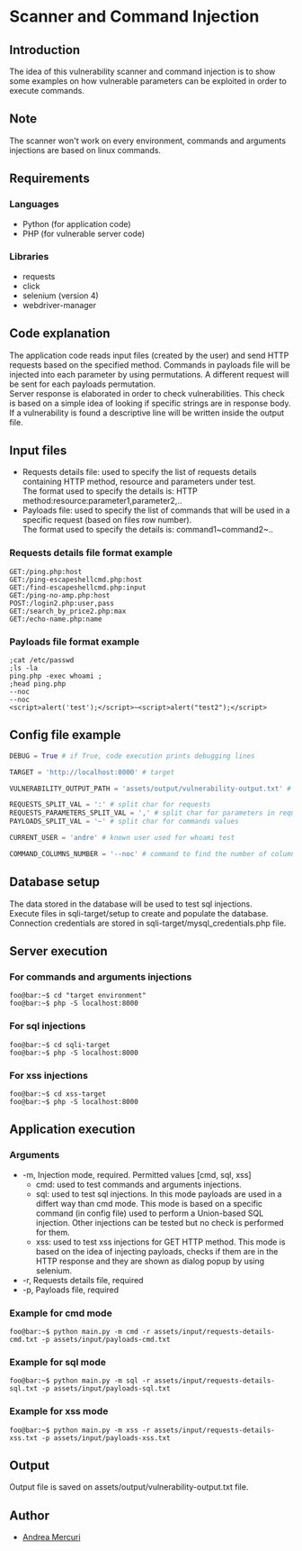 # Scanner and Command Injection
## Introduction
The idea of this vulnerability scanner and command injection is to show some examples on how vulnerable parameters can be exploited in order to execute commands.

## Note
The scanner won't work on every environment, commands and arguments injections are based on linux commands.

## Requirements
### Languages
+ Python (for application code)
+ PHP (for vulnerable server code)

### Libraries
+ requests
+ click
+ selenium (version 4)
+ webdriver-manager

## Code explanation
The application code reads input files (created by the user) and send HTTP requests based on the specified method. Commands in payloads file will be injected into each parameter by using permutations. A different request will be sent for each payloads permutation.<br>
Server response is elaborated in order to check vulnerabilities. This check is based on a simple idea of looking if specific strings are in response body.<br>
If a vulnerability is found a descriptive line will be written inside the output file.

## Input files
+ Requests details file: used to specify the list of requests details containing HTTP method, resource and parameters under test.<br>
The format used to specify the details is: HTTP method:resource:parameter1,parameter2,..
+ Payloads file: used to specify the list of commands that will be used in a specific request (based on files row number). <br>
The format used to specify the details is: command1\~command2\~..

### Requests details file format example
```
GET:/ping.php:host
GET:/ping-escapeshellcmd.php:host
GET:/find-escapeshellcmd.php:input
GET:/ping-no-amp.php:host
POST:/login2.php:user,pass
GET:/search_by_price2.php:max
GET:/echo-name.php:name
```

### Payloads file format example
```
;cat /etc/passwd
;ls -la
ping.php -exec whoami ;
;head ping.php
--noc
--noc
<script>alert('test');</script>~<script>alert("test2");</script>
```

## Config file example
```python
DEBUG = True # if True, code execution prints debugging lines

TARGET = 'http://localhost:8000' # target

VULNERABILITY_OUTPUT_PATH = 'assets/output/vulnerability-output.txt' # output path

REQUESTS_SPLIT_VAL = ':' # split char for requests
REQUESTS_PARAMETERS_SPLIT_VAL = ',' # split char for parameters in requests
PAYLOADS_SPLIT_VAL = '~' # split char for commands values

CURRENT_USER = 'andre' # known user used for whoami test

COMMAND_COLUMNS_NUMBER = '--noc' # command to find the number of columns in a table. Valid only in sql mode
```

## Database setup
The data stored in the database will be used to test sql injections.<br>
Execute files in sqli-target/setup to create and populate the database.<br>
Connection credentials are stored in sqli-target/mysql_credentials.php file.

## Server execution
### For commands and arguments injections
```console
foo@bar:~$ cd "target environment"
foo@bar:~$ php -S localhost:8000
```

### For sql injections
```console
foo@bar:~$ cd sqli-target
foo@bar:~$ php -S localhost:8000
```

### For xss injections
```console
foo@bar:~$ cd xss-target
foo@bar:~$ php -S localhost:8000
```

## Application execution
### Arguments
+ -m, Injection mode, required. Permitted values [cmd, sql, xss]
  + cmd: used to test commands and arguments injections.
  + sql: used to test sql injections. In this mode payloads are used in a differt way than cmd mode. This mode is based on a specific command (in config file) used to perform a Union-based SQL injection. Other injections can be tested but no check is performed for them.
  + xss: used to test xss injections for GET HTTP method. This mode is based on the idea of injecting payloads, checks if them are in the HTTP response and they are shown as dialog popup by using selenium.
+ -r, Requests details file, required
+ -p, Payloads file, required

### Example for cmd mode
```console
foo@bar:~$ python main.py -m cmd -r assets/input/requests-details-cmd.txt -p assets/input/payloads-cmd.txt
```

### Example for sql mode
```console
foo@bar:~$ python main.py -m sql -r assets/input/requests-details-sql.txt -p assets/input/payloads-sql.txt
```

### Example for xss mode
```console
foo@bar:~$ python main.py -m xss -r assets/input/requests-details-xss.txt -p assets/input/payloads-xss.txt
```

## Output
Output file is saved on assets/output/vulnerability-output.txt file.

## Author
+ [Andrea Mercuri](https://github.com/ilmercu)